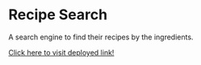 # Recipe Search
A search engine to find their recipes by the ingredients.

[Click here to visit deployed link!](https://heuristic-meninsky-a772b7.netlify.com/)
